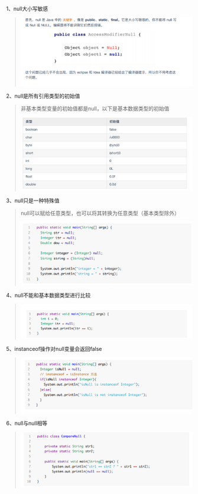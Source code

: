 1、null大小写敏感

> ![image-20210626101644751](image/image-20210626101644751.png)

2、null是所有引用类型的初始值

> 非基本类型变量的初始值都是null，以下是基本数据类型的初始值
>
> ![image-20210626101748718](image/image-20210626101748718.png)

3、null只是一种特殊值

> null可以赋给任意类型，也可以将其转换为任意类型（基本类型除外）
>
> ![image-20210626102016891](image/image-20210626102016891.png)

4、null不能和基本数据类型进行比较

> ![image-20210626102102824](image/image-20210626102102824.png)

5、instanceof操作对null变量会返回false

> ![image-20210626102237831](image/image-20210626102237831.png)

6、null与null相等

> ![image-20210626102450667](image/image-20210626102450667.png)

